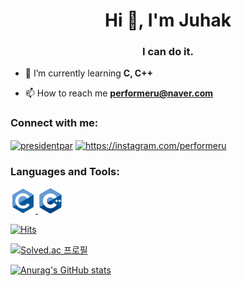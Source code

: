 <h1 align="center">Hi 👋, I'm Juhak</h1>
<h3 align="center">I can do it.</h3>

- 🌱 I’m currently learning **C, C++**

- 📫 How to reach me **performeru@naver.com**

<h3 align="left">Connect with me:</h3>
<p align="left">
<a href="https://twitter.com/presidentpar" target="blank"><img align="center" src="https://raw.githubusercontent.com/rahuldkjain/github-profile-readme-generator/master/src/images/icons/Social/twitter.svg" alt="presidentpar" height="30" width="40" /></a>
<a href="https://instagram.com/https://instagram.com/performeru" target="blank"><img align="center" src="https://raw.githubusercontent.com/rahuldkjain/github-profile-readme-generator/master/src/images/icons/Social/instagram.svg" alt="https://instagram.com/performeru" height="30" width="40" /></a>
</p>

<h3 align="left">Languages and Tools:</h3>
<p align="left"> <a href="https://www.cprogramming.com/" target="_blank" rel="noreferrer"> <img src="https://raw.githubusercontent.com/devicons/devicon/master/icons/c/c-original.svg" alt="c" width="40" height="40"/> </a> <a href="https://www.w3schools.com/cpp/" target="_blank" rel="noreferrer"> <img src="https://raw.githubusercontent.com/devicons/devicon/master/icons/cplusplus/cplusplus-original.svg" alt="cplusplus" width="40" height="40"/> </a> </p>

[![Hits](https://hits.seeyoufarm.com/api/count/incr/badge.svg?url=https%3A%2F%2Fgithub.com%2Fperformeru%2F&count_bg=%2379C83D&title_bg=%23555555&icon=unrealengine.svg&icon_color=%23E7E7E7&title=Github&edge_flat=false)](https://hits.seeyoufarm.com)



[![Solved.ac
프로필](http://mazassumnida.wtf/api/v2/generate_badge?boj=performeru)](https://solved.ac/performeru)


[![Anurag's GitHub stats](https://github-readme-stats.vercel.app/api?username=performeru)](https://github.com/performeru/github-readme-stats)
